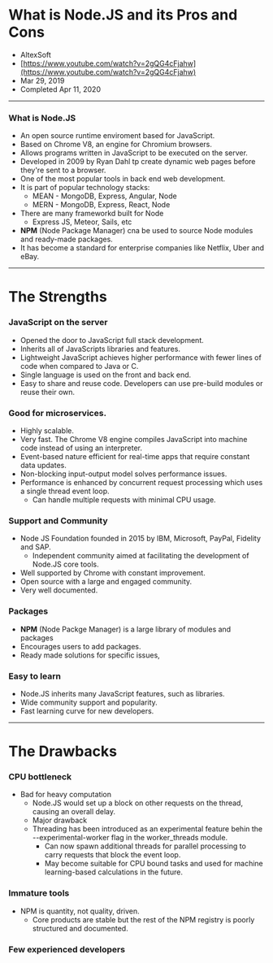# What is Node.JS and its Pros and Cons
- AltexSoft
- [https://www.youtube.com/watch?v=2gQG4cFjahw](https://www.youtube.com/watch?v=2gQG4cFjahw)
- Mar 29, 2019
- Completed Apr 11, 2020
---
### What is Node.JS
- An open source runtime enviroment based for JavaScript.
- Based on Chrome V8, an engine for Chromium browsers.
- Allows programs written in JavaScript to be executed on the server.
- Developed in 2009 by Ryan Dahl tp create dynamic web pages before they're sent to a browser.
- One of the most popular tools in back end web development.
- It is part of popular technology stacks:
  - MEAN - MongoDB, Express, Angular, Node
  - MERN - MongoDB, Express, React, Node
- There are many frameworkd built for Node
  - Express JS, Meteor, Sails, etc
- **NPM** (Node Package Manager) cna be used to source Node modules and ready-made packages.
- It has become a standard for enterprise companies like Netflix, Uber and eBay.

---
# The Strengths

### JavaScript on the server
- Opened the door to JavaScript full stack development.
- Inherits all of JavaScripts libraries and features.
- Lightweight JavaScript achieves higher performance with fewer lines of code when compared to Java or C.
- Single language is used on the front and back end.
- Easy to share and reuse code. Developers can use pre-build modules or reuse their own.

### Good for microservices.
- Highly scalable.
- Very fast. The Chrome V8 engine compiles JavaScript into machine code instead of using an interpreter.
- Event-based nature efficient for real-time apps that require constant data updates.
- Non-blocking input-output model solves performance issues.
- Performance is enhanced by concurrent request processing which uses a single thread event loop.
  - Can handle multiple requests with minimal CPU usage.

### Support and Community
- Node JS Foundation founded in 2015 by IBM, Microsoft, PayPal, Fidelity and SAP.
  - Independent community aimed at facilitating the development of Node.JS core tools.
- Well supported by Chrome with constant improvement.
- Open source with a large and engaged community.
- Very well documented.

### Packages
- **NPM** (Node Packge Manager) is a large library of modules and packages
- Encourages users to add packages.
- Ready made solutions for specific issues,

### Easy to learn
- Node.JS inherits many JavaScript features, such as libraries.
- Wide community support and popularity.
- Fast learning curve for new developers.

---
# The Drawbacks

### CPU bottleneck
- Bad for heavy computation
  - Node.JS would set up a block on other requests on the thread, causing an overall delay.
  - Major drawback
  - Threading has been introduced as an experimental feature behin the --experimental-worker flag in the worker_threads module.
    - Can now spawn additional threads for parallel processing to carry requests that block the event loop.
    - May become suitable for CPU bound tasks and used for machine learning-based calculations in the future.

### Immature tools
- NPM is quantity, not quality, driven.
  - Core products are stable but the rest of the NPM registry is poorly structured and documented.

### Few experienced developers
